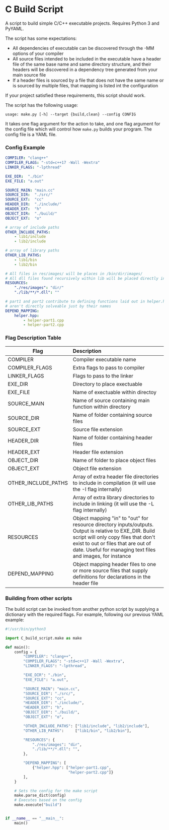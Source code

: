 # C Build Script

A script to build simple C/C++ executable projects. Requires Python 3 and PyYAML.

The script has some expectations:
- All dependencies of executable can be discovered through the -MM options of your compiler
- All source files intended to be included in the executable have a header file of the same base name and same directory structure, and their headers will be discovered in a dependency tree generated from your main source file
- If a header files is sourced by a file that does not have the same name or is sourced by multiple files, that mapping is listed int the configuration

If your project satisfied these requirements, this script should work.

The script has the following usage:
```
usage: make.py [-h] --target {build,clean} --config CONFIG
```
It takes one flag argument for the action to take, and one flag argument for the config file which will control how `make.py` builds your program. The config file is a YAML file.

### Config Example

```yml
COMPILER: "clang++"
COMPILER_FLAGS: "-std=c++17 -Wall -Wextra"
LINKER_FLAGS: "-lpthread"

EXE_DIR:  "./bin"
EXE_FILE: "a.out"

SOURCE_MAIN: "main.cc"
SOURCE_DIR:  "./src/"
SOURCE_EXT:  "cc"
HEADER_DIR:  "./include/"
HEADER_EXT:  "h"
OBJECT_DIR:  "./build/"
OBJECT_EXT:  "o"

# array of include paths
OTHER_INCLUDE_PATHS:
    - lib1/include
    - lib2/include

# array of library paths
OTHER_LIB_PATHS:
    - lib1/bin
    - lib2/bin

# All files in res/images/ will be places in /bin/dir/images/
# All dll files found recursively within lib will be placed directly in bin/
RESOURCES:
    "./res/images": "dir/"
    "./lib/**/*.dll": ""

# part1 and part2 contribute to defining functions laid out in helper.hpp, thus form a dependency tree. Necessary if your source-to-header dependencies
# aren't directly solveable just by their names
DEPEND_MAPPING:
    helper.hpp:
        - helper-part1.cpp
        - helper-part2.cpp
```

### Flag Description Table
| Flag                  | Description |
| ----                  | :- |
| COMPILER              | Compiler executable name |
| COMPILER_FLAGS        | Extra flags to pass to compiler |
| LINKER_FLAGS          | Flags to pass to the linker |
| EXE_DIR               | Directory to place exectuable |
| EXE_FILE              | Name of exectuable within directoy |
| SOURCE_MAIN           | Name of source containing main function within directory |
| SOURCE_DIR            | Name of folder containing source files |
| SOURCE_EXT            | Source file extension |
| HEADER_DIR            | Name of folder containing header files |
| HEADER_EXT            | Header file extension |
| OBJECT_DIR            | Name of folder to place object files |
| OBJECT_EXT            | Object file extension |
| OTHER_INCLUDE_PATHS   | Array of extra header file directories to include in compilation (it will use the -I flag internally) |
| OTHER_LIB_PATHS       | Array of extra library directories to include in linking (it will use the -L flag internally) |
| RESOURCES             | Object mapping "in" to "out" for resource directory inputs/outputs. Output is relative to EXE_DIR. Build script will only copy files that don't exist to out or files that are out of date. Useful for managing text files and images, for instance |
| DEPEND_MAPPING        | Object mapping header files to one or more source files that supply definitions for declarations in the header file |

### Building from other scripts

The build script can be invoked from another python script by supplying a dictionary with the required flags. For example, following our previous YAML example:

```python
#!/usr/bin/python3

import C_build_script.make as make

def main():
    config = {
        "COMPILER": "clang++",
        "COMPILER_FLAGS": "-std=c++17 -Wall -Wextra",
        "LINKER_FLAGS": "-lpthread",

        "EXE_DIR": "./bin",
        "EXE_FILE": "a.out",

        "SOURCE_MAIN": "main.cc",
        "SOURCE_DIR": "./src/",
        "SOURCE_EXT": "cc",
        "HEADER_DIR": "./include/",
        "HEADER_EXT": "h",
        "OBJECT_DIR": "./build/",
        "OBJECT_EXT": "o",

        "OTHER_INCLUDE_PATHS": ["lib1/include", "lib2/include"],
        "OTHER_LIB_PATHS":     ["lib1/bin", "lib2/bin"],

        "RESOURCES": {
            "./res/images": "dir",
            "./lib/**/*.dll": "",
        },

        "DEPEND_MAPPING": [
            {"helper.hpp": ["helper-part1.cpp",
                            "helper-part2.cpp"]}
        ],
    }

    # Sets the config for the make script
    make.parse_dict(config)
    # Executes based on the config
    make.execute("build")


if __name__ == "__main__":
    main()
```
